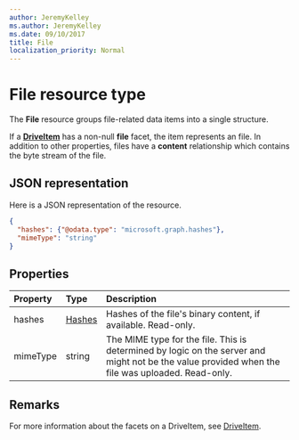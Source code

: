 ```yaml
---
author: JeremyKelley
ms.author: JeremyKelley
ms.date: 09/10/2017
title: File
localization_priority: Normal
---
```

# File resource type

The **File** resource groups file-related data items into a single structure.

If a [**DriveItem**](driveitem.md) has a non-null **file** facet, the item represents an file.
In addition to other properties, files have a **content** relationship which contains the byte stream of the file.

## JSON representation

Here is a JSON representation of the resource.

<!-- {
  "blockType": "resource",
  "optionalProperties": [ ],
  "@odata.type": "microsoft.graph.file"
}-->

```json
{
  "hashes": {"@odata.type": "microsoft.graph.hashes"},
  "mimeType": "string"
}
```

## Properties

| Property | Type                    | Description                                                                                                                                      |
|:---------|:------------------------|:-------------------------------------------------------------------------------------------------------------------------------------------------|
| hashes   | [Hashes](hashes.md) | Hashes of the file's binary content, if available. Read-only.                                                                                    |
| mimeType | string                  | The MIME type for the file. This is determined by logic on the server and might not be the value provided when the file was uploaded. Read-only. |

## Remarks 

For more information about the facets on a DriveItem, see [DriveItem](driveitem.md).

<!-- {
  "type": "#page.annotation",
  "description": "The file facet describes properties of a file",
  "keywords": "file,item,facet",
  "section": "documentation",
  "tocPath": "Facets/File"
} -->
